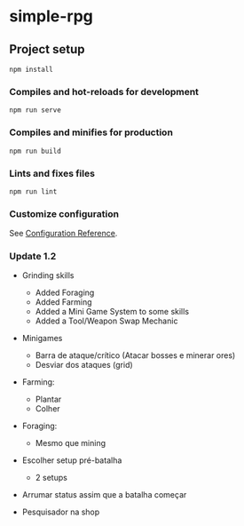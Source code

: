# simple-rpg

## Project setup
```
npm install
```

### Compiles and hot-reloads for development
```
npm run serve
```

### Compiles and minifies for production
```
npm run build
```

### Lints and fixes files
```
npm run lint
```

### Customize configuration
See [Configuration Reference](https://cli.vuejs.org/config/).

### Update 1.2

* Grinding skills
    - Added Foraging
    - Added Farming
    - Added a Mini Game System to some skills
    - Added a Tool/Weapon Swap Mechanic


* Minigames
    - Barra de ataque/crítico (Atacar bosses e minerar ores)
    - Desviar dos ataques (grid)

* Farming:
    - Plantar
    - Colher

* Foraging:
    - Mesmo que mining

* Escolher setup pré-batalha
    - 2 setups
* Arrumar status assim que a batalha começar
* Pesquisador na shop